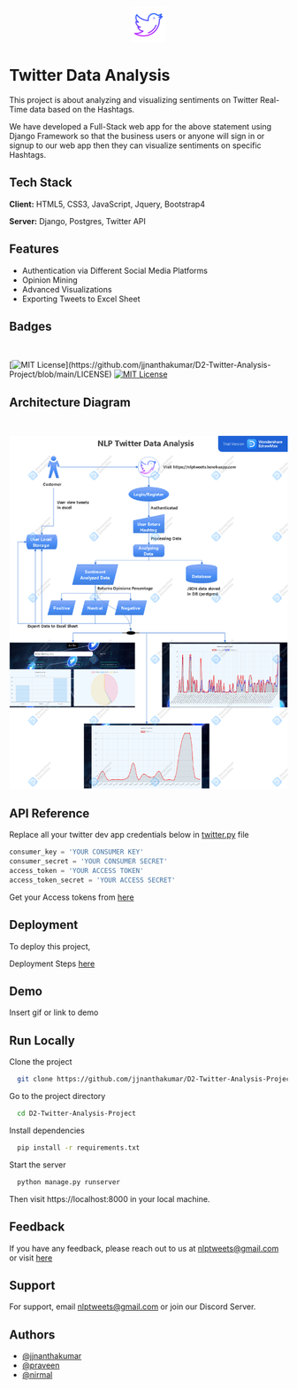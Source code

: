 <div align='center'>

![Logo](media/favicon.ico)
</div>
    
# Twitter Data Analysis

This project is about analyzing and visualizing sentiments on Twitter Real-Time data based on the Hashtags.
<br/>

We have developed a Full-Stack web app for the above statement using Django Framework so that the business users or anyone will sign in or signup to our web app then they can visualize sentiments on specific Hashtags.

## Tech Stack

**Client:** HTML5, CSS3, JavaScript, Jquery, Bootstrap4

**Server:** Django, Postgres, Twitter API


## Features

- Authentication via Different Social Media Platforms
- Opinion Mining
- Advanced Visualizations
- Exporting Tweets to Excel Sheet

  
## Badges

<br/>

[![MIT License](https://img.shields.io/apm/l/atomic-design-ui.svg?)](https://github.com/jjnanthakumar/D2-Twitter-Analysis-Project/blob/main/LICENSE)
[![MIT License](https://img.shields.io/badge/build-passing-brightgreen)](https://github.com/jjnanthakumar/D2-Twitter-Analysis-Project/tree/main/Source%20Code)

## Architecture Diagram
<br/>

![logo](media/architecture.png)
<br/>

## API Reference
Replace all your twitter dev app credentials below in [twitter.py](source%20code/OpinionMining/twitter.py) file

```python
consumer_key = 'YOUR CONSUMER KEY'
consumer_secret = 'YOUR CONSUMER SECRET'
access_token = 'YOUR ACCESS TOKEN'
access_token_secret = 'YOUR ACCESS SECRET'
```

Get your Access tokens from [here](https://developer.twitter.com/en/portal/apps/new)

  
## Deployment

To deploy this project,

Deployment Steps [here](DeploymentSteps.md)

  
## Demo

Insert gif or link to demo

  
## Run Locally

Clone the project

```bash
  git clone https://github.com/jjnanthakumar/D2-Twitter-Analysis-Project.git
```

Go to the project directory

```bash
  cd D2-Twitter-Analysis-Project
```

Install dependencies

```bash
  pip install -r requirements.txt
```

Start the server

```bash
  python manage.py runserver
```

Then visit https://localhost:8000 in your local machine.

  
## Feedback

If you have any feedback, please reach out to us at nlptweets@gmail.com or visit [here](https://nlptweets.herokuapp.com/contact)

  
## Support

For support, email nlptweets@gmail.com or join our Discord Server.

  
## Authors

- [@jjnanthakumar](https://github.com/jjnanthakumar)
- [@praveen](https://github.com/praveen2900)
- [@nirmal](https://github.com/nirmalkumar12720)
  